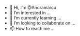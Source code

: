 - 👋 Hi, I’m @Andramarcu
- 👀 I’m interested in ...
- 🌱 I’m currently learning ...
- 💞️ I’m looking to collaborate on ...
- 📫 How to reach me ...

<!---
Andramarcu/Andramarcu is a ✨ special ✨ repository because its `README.md` (this file) appears on your GitHub profile.
You can click the Preview link to take a look at your changes.
--->
